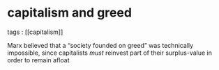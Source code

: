 # capitalism and greed

tags
: [[capitalism]]


Marx believed that a &ldquo;society founded on greed&rdquo; was technically impossible, since capitalists _must_ reinvest part of their surplus-value in order to remain afloat
